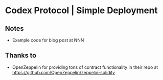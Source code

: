 # Codex Protocol | Simple Deployment

## Notes
- Example code for blog post at NNN

## Thanks to
- OpenZeppelin for providing tons of contract functionality in their repo at https://github.com/OpenZeppelin/zeppelin-solidity

